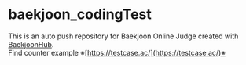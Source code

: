 # baekjoon_codingTest
This is an auto push repository for Baekjoon Online Judge created with [BaekjoonHub](https://github.com/BaekjoonHub/BaekjoonHub).
<br>
Find counter example ※[https://testcase.ac/](https://testcase.ac/)※

